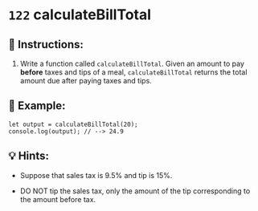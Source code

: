 # `122` calculateBillTotal

## 📝 Instructions:

1. Write a function called `calculateBillTotal`. Given an amount to pay **before** taxes and tips of a meal, `calculateBillTotal` returns the total amount due after paying taxes and tips.

## 📎 Example:

```Js
let output = calculateBillTotal(20);
console.log(output); // --> 24.9
```

## 💡 Hints:

+ Suppose that sales tax is 9.5% and tip is 15%.

+ DO NOT tip the sales tax, only the amount of the tip corresponding to the amount before tax.
